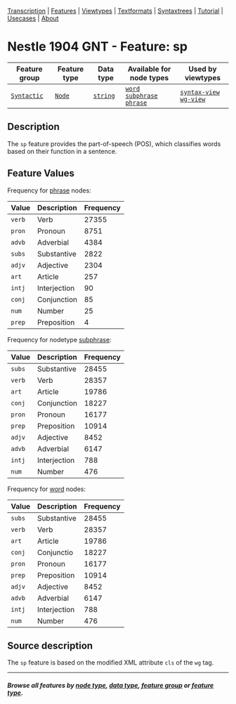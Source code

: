 <a name="start"></a>
<div class="hidden-content">
<a href="../transcription.md">Transcription</a> | <a href="README.md#start">Features</a> | <a href="../viewtypes.md#start">Viewtypes</a> | <a href="../textformats.md#start">Textformats</a> |  <a href="../syntaxtrees.md#start">Syntaxtrees</a> | <a href="../../tutorial/README.md#start">Tutorial</a> | <a href="../usecases/README.md#start">Usecases</a> | <a href="../about.md#start">About</a>
</div>

# Nestle 1904 GNT - Feature: sp

Feature group | Feature type | Data type | Available for node types | Used by viewtypes
---  | --- | --- | --- | ---
[`Syntactic`](featuresbygroup.md#syntactic-features) | [`Node`](featuresbyfeaturetype.md#node-features) | [`string`](featuresbydatatype.md#string-datatype) | [`word`](featuresbynodetype.md#word-nodes) [`subphrase`](featuresbynodetype.md#subphrase-nodes) [`phrase`](featuresbynodetype.md#phrase-nodes)| [`syntax-view`](../syntax-view.md#start) [`wg-view`](../wg-view.md#start)

## Description

The `sp` feature provides the part-of-speech (POS), which classifies words based on their function in a sentence.

## Feature Values

Frequency for [phrase](featuresbynodetype.md#phrase-nodes) nodes:

Value | Description | Frequency
--- | --- | ---
`verb`| Verb |27355
`pron`| Pronoun |8751
`advb`| Adverbial |4384
`subs`| Substantive|2822
`adjv`| Adjective |2304
`art`| Article |257
`intj`| Interjection |90
`conj`|Conjunction|85
`num`| Number |25
`prep`| Preposition |4

Frequency for nodetype [subphrase](featuresbynodetype.md#subphrase-nodes):

Value | Description | Frequency
--- | --- | ---
`subs`| Substantive |28455
`verb`| Verb |28357
`art`| Article |19786
`conj`| Conjunction |18227
`pron`| Pronoun |16177
`prep`| Preposition |10914
`adjv`| Adjective |8452
`advb`| Adverbial |6147
`intj`|Interjection |788
`num`| Number |476


Frequency for [word](featuresbynodetype.md#word-nodes) nodes:

Value | Description | Frequency
--- | --- | ---
`subs`| Substantive |28455
`verb`| Verb |28357
`art`| Article |19786
`conj`| Conjunctio |18227
`pron`| Pronoun |16177
`prep`| Preposition |10914
`adjv`| Adjective |8452
`advb`| Adverbial |6147
`intj`| Interjection |788
`num`| Number |476
 
## Source description

The `sp` feature is based on the modified XML attribute `cls` of the `wg` tag.

---
#### *Browse all features by [node type](featuresbynodetype.md#start), [data type](featuresbydatatype.md#start), [feature group](featuresbygroup.md#start) or [feature type](featuresbyfeaturetype.md#start).*

